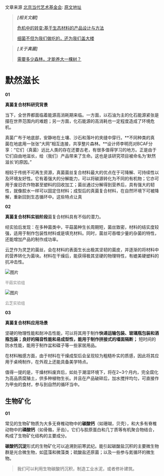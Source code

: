 文章来源 [北京当代艺术基金会](https://bcaf.org.cn/): [原文地址](https://mp.weixin.qq.com/s/1FebO3fYN3eZobNQhsTzIw)

> _**[相关文献]**_
>
> [危机中的转变:基于生态材料的产品设计与方法](https://www.cnki.com.cn/Article/CJFDTotal-SJTY201909025.htm)
>
> [细菌不但为我们做吃的，还为我们盖大楼](https://mp.weixin.qq.com/s/S3u3WKcOQMRI9R3Hw_TUMQ)

> _**[关于真菌]**_
>
> [需要多少森林，才能养大一棵树？](https://mp.weixin.qq.com/s/slQ2JWQNdq0DhTnapdgZEg)

# 默然滋长

**01**

**真菌复合材料研究背景**

当下，全世界都面临着能源高消耗期来临。一方面，以石油为主的化石能源紧张是摆在世界范围内的难题；另一方面，化石能源的高消耗也一定程度造成了环境危机。

真菌广布于地底部，安静地在土壤、沙石和落叶的夹缝中穿行。**不同种类的真菌在地底用一张张“大网”相互连接，共享整片森林。**设计师李明亮对BCAF分享：“它们（真菌）远比人类的存在还要古老，有很多值得学习的地方。正是由于它们自由地滋长，给（我们）产品带来了生命。这也是该研究项目被命名为‘默然滋长’的原因。”

相较于传统不可再生资源，真菌菌丝复合材料最大的优点在于可降解、可持续性以及环境友好性。它有着强大的分解能力，可以将碳源转化为不同的有机物；它亦可用于废旧农作物甚至塑料的回收加工；菌丝通过分解得到营养后，具有强大的韧性，就像胶水一样可以固定住材料；成型后的真菌复合材料，在自然环境下可被降解，重新回到生态循环中。这些特点让真

**02**

**真菌复合材料实验阶段**菌复合材料具有不俗的潜力。

经实验后发现：在多种菌类中，平菇菌种生长周期短，菌丝致密，材料的结实度较强，适用于制作包装性材料或是填充材料。同时，菌丝可吞噬少量的杂菌的特性，还能增加产品的制作成功率。

云芝作为灵芝的菌丝，会在材料的表面生长出极其坚韧的菌皮，并逐渐的将材料中的营养转化为菌块。材料在干燥后，能获得极其坚硬的物理特性，有媲美硬塑料的抗冲击性。

![图片](https://mmbiz.qpic.cn/sz_mmbiz_png/D9uVs7IHiaBYIm6oXXvQWML3962OABlMVSqbiazzWgq9cpVFE6xqvNTg7WGQnfSD4Jzw3D9buOmaNiaMAra9wicdibQ/640?wx_fmt=png&tp=webp&wxfrom=5&wx_lazy=1&wx_co=1)

<font size=2 color=gray>平菇实验组</font>

![图片](https://mmbiz.qpic.cn/sz_mmbiz_png/D9uVs7IHiaBYIm6oXXvQWML3962OABlMVs1vIDfCcjOQQycwYC3PvN3IJmWTNOjibIVgzKvFqBUibe9Xvp26m5wfQ/640?wx_fmt=png&tp=webp&wxfrom=5&wx_lazy=1&wx_co=1)

<font size=2 color=gray>云芝实验组</font>

**03**

**真菌复合材料应用场景**

坚硬的物理性能和耐冲击性能，可以将其用于制作**快递运输包装、玻璃瓶包装和酒瓶包装；良好的隔音性能和易成型性，能用于制作拼接式的墙面隔断；** 短时间的防水性能，能用于制作盆和碟子等一些家居用品。

在材料触感方面，由于材料在干燥成型后会呈现较为粗糙朴实的质感，因此将其应用于桌椅制作，在外观上还能具备美学特点。

值得一提的是，干燥材料废弃后，如处于潮湿环境下，将在2~3个月内，完全腐化为高品质腐殖土，供多种植物生长。并且在产品破碎后，加水搅拌均匀，可直接作为甲虫的食材，参与到自然的循环当中。



## 生物矿化

**01** 

常见的生物矿物质为大多无脊椎动物中的**碳酸钙**（如珊瑚，贝壳），和大多有脊椎动物中的**磷酸钙**（如骨骼，牙齿）。它们与胶原蛋白和几丁质等有机聚合物结合，构成了生物矿化结构的主要成分。

**碳酸钙沉淀**形式的生物矿化可以追溯到前寒武纪。能引起碳酸盐沉积的主要微生物群是光合微生物，如蓝藻和微藻类；硫酸盐还原菌；以及一些参与氮循环的微生物。



> 我们可以利用生物碳酸钙沉积，制造工业水泥，或者修补建筑。